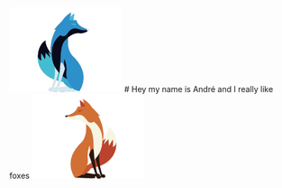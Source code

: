 <img src="https://raw.githubusercontent.com/Unp1xelt/Unp1xelt/main/blue_fox.gif" width="200px" height="150px" />
# Hey my name is André and I really like foxes 
<img src="https://raw.githubusercontent.com/Unp1xelt/Unp1xelt/main/red_fox.gif" width="200px" height="150px" />
